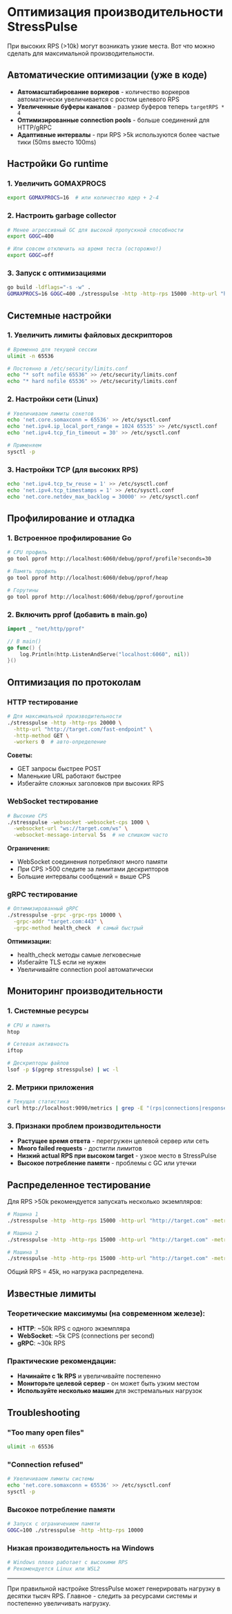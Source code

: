 # Оптимизация производительности StressPulse

При высоких RPS (>10k) могут возникать узкие места. Вот что можно сделать для максимальной производительности.

## Автоматические оптимизации (уже в коде)

- **Автомасштабирование воркеров** - количество воркеров автоматически увеличивается с ростом целевого RPS
- **Увеличенные буферы каналов** - размер буферов теперь `targetRPS * 4`
- **Оптимизированные connection pools** - больше соединений для HTTP/gRPC
- **Адаптивные интервалы** - при RPS >5k используются более частые тики (50ms вместо 100ms)

## Настройки Go runtime

### 1. Увеличить GOMAXPROCS
```bash
export GOMAXPROCS=16  # или количество ядер + 2-4
```

### 2. Настроить garbage collector
```bash
# Менее агрессивный GC для высокой пропускной способности
export GOGC=400

# Или совсем отключить на время теста (осторожно!)
export GOGC=off
```

### 3. Запуск с оптимизациями
```bash
go build -ldflags="-s -w" .
GOMAXPROCS=16 GOGC=400 ./stresspulse -http -http-rps 15000 -http-url "http://target.com"
```

## Системные настройки

### 1. Увеличить лимиты файловых дескрипторов
```bash
# Временно для текущей сессии
ulimit -n 65536

# Постоянно в /etc/security/limits.conf
echo "* soft nofile 65536" >> /etc/security/limits.conf
echo "* hard nofile 65536" >> /etc/security/limits.conf
```

### 2. Настройки сети (Linux)
```bash
# Увеличиваем лимиты сокетов
echo 'net.core.somaxconn = 65536' >> /etc/sysctl.conf
echo 'net.ipv4.ip_local_port_range = 1024 65535' >> /etc/sysctl.conf
echo 'net.ipv4.tcp_fin_timeout = 30' >> /etc/sysctl.conf

# Применяем
sysctl -p
```

### 3. Настройки TCP (для высоких RPS)
```bash
echo 'net.ipv4.tcp_tw_reuse = 1' >> /etc/sysctl.conf
echo 'net.ipv4.tcp_timestamps = 1' >> /etc/sysctl.conf
echo 'net.core.netdev_max_backlog = 30000' >> /etc/sysctl.conf
```

## Профилирование и отладка

### 1. Встроенное профилирование Go
```bash
# CPU профиль
go tool pprof http://localhost:6060/debug/pprof/profile?seconds=30

# Память профиль  
go tool pprof http://localhost:6060/debug/pprof/heap

# Горутины
go tool pprof http://localhost:6060/debug/pprof/goroutine
```

### 2. Включить pprof (добавить в main.go)
```go
import _ "net/http/pprof"

// В main()
go func() {
    log.Println(http.ListenAndServe("localhost:6060", nil))
}()
```

## Оптимизация по протоколам

### HTTP тестирование
```bash
# Для максимальной производительности
./stresspulse -http -http-rps 20000 \
  -http-url "http://target.com/fast-endpoint" \
  -http-method GET \
  -workers 0  # авто-определение
```

**Советы:**
- GET запросы быстрее POST
- Маленькие URL работают быстрее
- Избегайте сложных заголовков при высоких RPS

### WebSocket тестирование
```bash
# Высокие CPS
./stresspulse -websocket -websocket-cps 1000 \
  -websocket-url "ws://target.com/ws" \
  -websocket-message-interval 5s  # не слишком часто
```

**Ограничения:**
- WebSocket соединения потребляют много памяти
- При CPS >500 следите за лимитами дескрипторов
- Большие интервалы сообщений = выше CPS

### gRPC тестирование  
```bash
# Оптимизированный gRPC
./stresspulse -grpc -grpc-rps 10000 \
  -grpc-addr "target.com:443" \
  -grpc-method health_check  # самый быстрый
```

**Оптимизации:**
- health_check методы самые легковесные
- Избегайте TLS если не нужен
- Увеличивайте connection pool автоматически

## Мониторинг производительности

### 1. Системные ресурсы
```bash
# CPU и память
htop

# Сетевая активность
iftop

# Дескрипторы файлов
lsof -p $(pgrep stresspulse) | wc -l
```

### 2. Метрики приложения
```bash
# Текущая статистика
curl http://localhost:9090/metrics | grep -E "(rps|connections|response_time)"
```

### 3. Признаки проблем производительности
- **Растущее время ответа** - перегружен целевой сервер или сеть
- **Много failed requests** - достигли лимитов
- **Низкий actual RPS при высоком target** - узкое место в StressPulse
- **Высокое потребление памяти** - проблемы с GC или утечки

## Распределенное тестирование

Для RPS >50k рекомендуется запускать несколько экземпляров:

```bash
# Машина 1
./stresspulse -http -http-rps 15000 -http-url "http://target.com" -metrics-port 9091

# Машина 2  
./stresspulse -http -http-rps 15000 -http-url "http://target.com" -metrics-port 9092

# Машина 3
./stresspulse -http -http-rps 15000 -http-url "http://target.com" -metrics-port 9093
```

Общий RPS = 45k, но нагрузка распределена.

## Известные лимиты

### Теоретические максимумы (на современном железе):
- **HTTP**: ~50k RPS с одного экземпляра
- **WebSocket**: ~5k CPS (connections per second)  
- **gRPC**: ~30k RPS

### Практические рекомендации:
- **Начинайте с 1k RPS** и увеличивайте постепенно
- **Мониторьте целевой сервер** - он может быть узким местом
- **Используйте несколько машин** для экстремальных нагрузок

## Troubleshooting

### "Too many open files"
```bash
ulimit -n 65536
```

### "Connection refused"
```bash
# Увеличиваем лимиты системы
echo 'net.core.somaxconn = 65536' >> /etc/sysctl.conf
sysctl -p
```

### Высокое потребление памяти
```bash
# Запуск с ограничением памяти
GOGC=100 ./stresspulse -http -http-rps 10000
```

### Низкая производительность на Windows
```bash
# Windows плохо работает с высокими RPS
# Рекомендуется Linux или WSL2
```

---

При правильной настройке StressPulse может генерировать нагрузку в десятки тысяч RPS. Главное - следить за ресурсами системы и постепенно увеличивать нагрузку. 